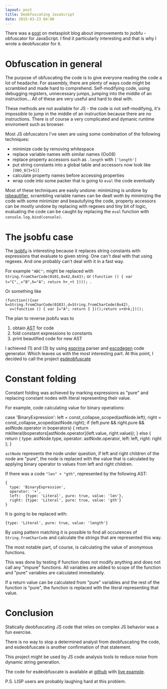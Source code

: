 ```yaml
---
layout: post
title: Deobfuscating JavaScript
date: 2015-03-23 04:08
---
```


There was a [post][1] on metasploit blog about improvements to
jsobfu - obfuscator for JavaScript.  I find it particularly interesting
and that is why I wrote a deobfuscator for it.

<!-- more -->

# Obfuscation in general

The purpose of obfuscating the code is to give everyone reading the code a lot of headache.
For assembly, there are plenty of ways code might be scrambled and made hard to comprehend.
Self-modifying code, using debugging registers, unnecessary jumps, jumping into
the middle of an instruction...  All of these are very useful and hard to deal with.

These methods are not available for JS - the code is not self-modifying,
it's impossible to jump in the middle of an instruction because there are no instructions.
There is of course a very complicated and dymanic runtime enviroment such as browser.

Most JS obfuscators I've seen are using some combination of the following techniques:

- minimize code by removing whitespace
- replace variable names with similar names (Oo08)
- replace property accessors such as `.length` with `['length']`
- put string constants into a global table and accessors now look like `[O0O_8[5+5]]`
- calculate property names before accessing properties
- wrap code into some packer that is going to `eval` the code eventually

Most of these techniques are easily undone:
minimizing is undone by [jsbeautifier][2],
scrambling variable names can be dealt woth by minimizing the code with some minimizer and beautufying the code,
property accessors can be mostly undone by replacing with regexes and tiny bit of logic,
evaluating the code can be caught by replacing the `eval` function with `console.log.bind(console)`.

# The jsobfu case

The [jsobfu][3] is interesting because it replaces string constants with expressions that
evaluate to given string.  One can't deal with that using regexes.
And one probably can't deal with it in a fast way.

For example `"ABC";` might be replaced with `String.fromCharCode(0101,0x42,0x43);` or `(function () { var t="C",_="B",h="A"; return h+_+t })(); `.

Or something like

    (function(){var k=String.fromCharCode(0103),d=String.fromCharCode(0x42),
      v=(function () { var I="A"; return I })();return v+d+k;})();


The plan to reverse jsobfu was to

1. obtain <abbr title="Abstract Syntax tree">AST</abbr> for code
2. fold constant expressions to constants
3. print beautified code for new AST

I achieved (1) and (3) by using [esprima][4] parser and [escodegen][5] code generator.
Which leaves us with the most interesting part.  At this point, I decided to call the project [esdeobfuscate][7]

# Constant folding

Constant folding was achieved by marking expressions as "pure" and replacing constant nodes
with literal representing their value.

For example, code calculating value for binary operations:

   case 'BinaryExpression':
       left = const_collapse_scoped(astNode.left);
       right = const_collapse_scoped(astNode.right);
       if (left.pure && right.pure && astNode.operator in boperators) {
           return mkliteral(boperators[astNode.operator](left.value, right.value));
       } else {
           return {
               type: astNode.type,
               operator: astNode.operator,
               left: left,
               right: right
           };
       }

`astNode` represents the node under question, if left and right children of the node are "pure",
the node is replaced with the value that is calculated by applying binary operator to values from left and right children.

If there was a code `"len" + "gth"`, represented by the following AST:

    {
      type: 'BinaryExpression',
      operator: '+',
      left:  {type: 'Literal', pure: true, value: 'len'},
      right: {type: 'Literal', pure: true, value: 'gth'}
    }

It is going to be replaced with:

    {type: 'Literal', pure: true, value: 'length'}

By using pattern matching it is possible to find all occurences of `String.fromCharCode`
and calculate the strings that are represented this way.

The most notable part, of course, is calculating the value of anonymous functions.

This was done by testing if function does not modify anything and does not call any "impure" functions.
All variables are added to scope of the function and "pure" variables are calculated immediately.

If a return value can be calculated from "pure" variables and the rest of the function is "pure",
the function is replaced with the literal representing that value.

# Conclusion

Statically deobfuscating JS code that relies on complex JS behavior was a fun exercise.

There is no way to stop a determined analyst from deobfuscating the code,
and esdeobfuscate is another confirmation of that statement.

This project might be used by JS code analysis tools to reduce noise from dynamic string generation.

The code for esdeobfuscate is available at [github][7] with [live example][8].

P.S. LISP users are probably laughing hard at this problem.

[1]: https://community.rapid7.com/community/metasploit/blog/2014/12/27/improvements-to-jsobfu
[2]: http://jsbeautifier.org/
[3]: https://github.com/rapid7/jsobfu
[4]: http://esprima.org/
[5]: https://github.com/estools/escodegen
[6]: http://www.jsfuck.com/
[7]: https://github.com/m1el/esdeobfuscate
[8]: http://m1el.github.io/esdeobfuscate/
